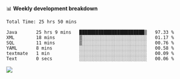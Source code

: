 

📊 **Weekly development breakdown**
<!--START_SECTION:waka-->

```text
Total Time: 25 hrs 50 mins

Java       25 hrs 9 mins   ████████████████████████▒   97.33 %
XML        18 mins         ▒░░░░░░░░░░░░░░░░░░░░░░░░   01.17 %
SQL        11 mins         ▒░░░░░░░░░░░░░░░░░░░░░░░░   00.76 %
YAML       8 mins          ░░░░░░░░░░░░░░░░░░░░░░░░░   00.58 %
textmate   1 min           ░░░░░░░░░░░░░░░░░░░░░░░░░   00.09 %
Text       0 secs          ░░░░░░░░░░░░░░░░░░░░░░░░░   00.06 %
```

<!--END_SECTION:waka-->

<p align="left" dir="auto">
  <a href="#">
    <img src="https://github-readme-stats.vercel.app/api?username=JiHongYuan&show_icons=true&inc">
  </a>
</p>
